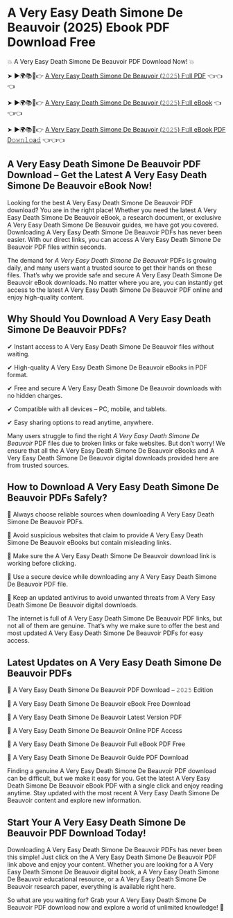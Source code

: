 # A Very Easy Death Simone De Beauvoir (2025) Ebook PDF Download Free

💥 A Very Easy Death Simone De Beauvoir PDF Download Now! 💥

➤ ►🌍📚📱👉 [A Very Easy Death Simone De Beauvoir (𝟸𝟶𝟸𝟻) F𝚞ll PDF](https://getpdf.xyz/a-very-easy-death-simone-de-beauvoir) 👈👈👈


➤ ►🌍📚📱👉 [A Very Easy Death Simone De Beauvoir (𝟸𝟶𝟸𝟻) F𝚞ll eBook](https://getpdf.xyz/a-very-easy-death-simone-de-beauvoir) 👈👈👈


➤ ►🌍📚📱👉 [A Very Easy Death Simone De Beauvoir (𝟸𝟶𝟸𝟻) F𝚞ll eBook PDF D𝚘𝚠𝚗𝚕𝚘a𝚍](https://getpdf.xyz/a-very-easy-death-simone-de-beauvoir) 👈👈👈


## A Very Easy Death Simone De Beauvoir PDF Download – Get the Latest A Very Easy Death Simone De Beauvoir eBook Now!

Looking for the best A Very Easy Death Simone De Beauvoir PDF download? You are in the right place! Whether you need the latest A Very Easy Death Simone De Beauvoir eBook, a research document, or exclusive A Very Easy Death Simone De Beauvoir guides, we have got you covered. Downloading A Very Easy Death Simone De Beauvoir PDFs has never been easier. With our direct links, you can access A Very Easy Death Simone De Beauvoir PDF files within seconds.

The demand for *A Very Easy Death Simone De Beauvoir* PDFs is growing daily, and many users want a trusted source to get their hands on these files. That’s why we provide safe and secure A Very Easy Death Simone De Beauvoir eBook downloads. No matter where you are, you can instantly get access to the latest A Very Easy Death Simone De Beauvoir PDF online and enjoy high-quality content.

## Why Should You Download A Very Easy Death Simone De Beauvoir PDFs?

✔ Instant access to A Very Easy Death Simone De Beauvoir files without waiting.

✔ High-quality A Very Easy Death Simone De Beauvoir eBooks in PDF format.

✔ Free and secure A Very Easy Death Simone De Beauvoir downloads with no hidden charges.

✔ Compatible with all devices – PC, mobile, and tablets.

✔ Easy sharing options to read anytime, anywhere.

Many users struggle to find the right *A Very Easy Death Simone De Beauvoir* PDF files due to broken links or fake websites. But don’t worry! We ensure that all the A Very Easy Death Simone De Beauvoir eBooks and A Very Easy Death Simone De Beauvoir digital downloads provided here are from trusted sources.

## How to Download A Very Easy Death Simone De Beauvoir PDFs Safely?

📌 Always choose reliable sources when downloading A Very Easy Death Simone De Beauvoir PDFs.

📌 Avoid suspicious websites that claim to provide A Very Easy Death Simone De Beauvoir eBooks but contain misleading links.

📌 Make sure the A Very Easy Death Simone De Beauvoir download link is working before clicking.

📌 Use a secure device while downloading any A Very Easy Death Simone De Beauvoir PDF file.

📌 Keep an updated antivirus to avoid unwanted threats from A Very Easy Death Simone De Beauvoir digital downloads.

The internet is full of A Very Easy Death Simone De Beauvoir PDF links, but not all of them are genuine. That’s why we make sure to offer the best and most updated A Very Easy Death Simone De Beauvoir PDFs for easy access.

## Latest Updates on A Very Easy Death Simone De Beauvoir PDFs

🔹 A Very Easy Death Simone De Beauvoir PDF Download – 𝟸𝟶𝟸𝟻 Edition

🔹 A Very Easy Death Simone De Beauvoir eBook Free Download

🔹 A Very Easy Death Simone De Beauvoir Latest Version PDF

🔹 A Very Easy Death Simone De Beauvoir Online PDF Access

🔹 A Very Easy Death Simone De Beauvoir Full eBook PDF Free

🔹 A Very Easy Death Simone De Beauvoir Guide PDF Download

Finding a genuine A Very Easy Death Simone De Beauvoir PDF download can be difficult, but we make it easy for you. Get the latest A Very Easy Death Simone De Beauvoir eBook PDF with a single click and enjoy reading anytime. Stay updated with the most recent A Very Easy Death Simone De Beauvoir content and explore new information.

## Start Your A Very Easy Death Simone De Beauvoir PDF Download Today!

Downloading A Very Easy Death Simone De Beauvoir PDFs has never been this simple! Just click on the A Very Easy Death Simone De Beauvoir PDF link above and enjoy your content. Whether you are looking for a A Very Easy Death Simone De Beauvoir digital book, a A Very Easy Death Simone De Beauvoir educational resource, or a A Very Easy Death Simone De Beauvoir research paper, everything is available right here.

So what are you waiting for? Grab your A Very Easy Death Simone De Beauvoir PDF download now and explore a world of unlimited knowledge! 🚀